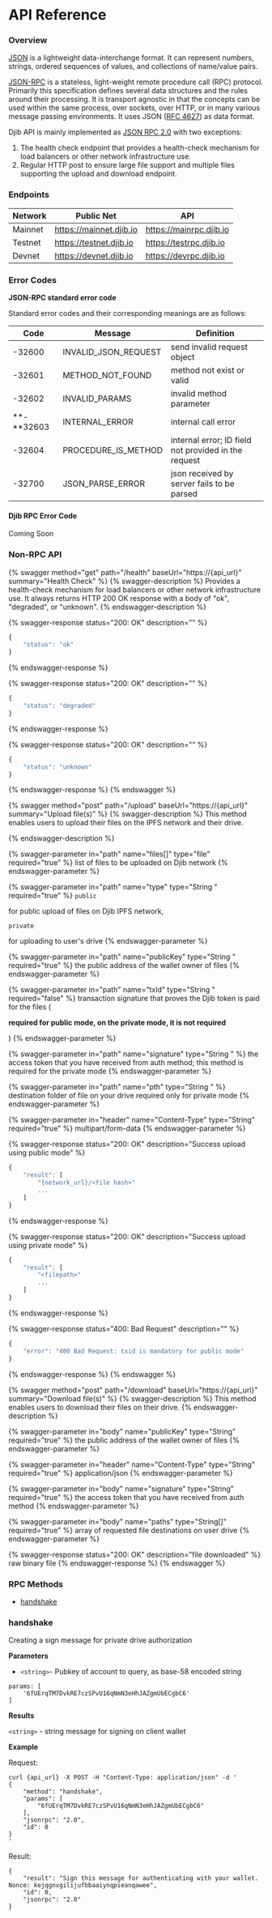 # API Reference

### Overview

[JSON](http://json.org) is a lightweight data-interchange format. It can represent numbers, strings, ordered sequences of values, and collections of name/value pairs.

[JSON-RPC](http://www.jsonrpc.org/specification) is a stateless, light-weight remote procedure call (RPC) protocol. Primarily this specification defines several data structures and the rules around their processing. It is transport agnostic in that the concepts can be used within the same process, over sockets, over HTTP, or in many various message passing environments. It uses JSON ([RFC 4627](http://www.ietf.org/rfc/rfc4627.txt)) as data format.

Djib API is mainly implemented as [JSON RPC 2.0](https://www.jsonrpc.org/specification) with two exceptions:

1. The health check endpoint that provides a health-check mechanism for load balancers or other network infrastructure use.
2. Regular HTTP post to ensure large file support and multiple files supporting the upload and download endpoint.

### Endpoints

| Network | Public Net              | API                     |
| ------- | ----------------------- | ----------------------- |
| Mainnet | https://mainnet.djib.io | https://mainrpc.djib.io |
| Testnet | https://testnet.djib.io | https://testrpc.djib.io |
| Devnet  | https://devnet.djib.io  | https://devrpc.djib.io  |

### Error Codes

**JSON-RPC standard error code**

Standard error codes and their corresponding meanings are as follows:

| Code       | Message                | Definition                                           |
| ---------- | ---------------------- | ---------------------------------------------------- |
| -32600     | INVALID\_JSON\_REQUEST | send invalid request object                          |
| -32601     | METHOD\_NOT\_FOUND     | method not exist or valid                            |
| -32602     | INVALID\_PARAMS        | invalid method parameter                             |
| **-**32603 | INTERNAL\_ERROR        | internal call error                                  |
| -32604     | PROCEDURE\_IS\_METHOD  | internal error; ID field not provided in the request |
| -32700     | JSON\_PARSE\_ERROR     | json received by server fails to be parsed           |

#### Djib RPC Error Code

Coming Soon

### Non-RPC API

{% swagger method="get" path="/health" baseUrl="https://{api_url}" summary="Health Check" %}
{% swagger-description %}
Provides a health-check mechanism for load balancers or other network infrastructure use. It always returns HTTP 200 OK response with a body of "ok", "degraded", or "unknown". 
{% endswagger-description %}

{% swagger-response status="200: OK" description="" %}
```javascript
{
    "status": "ok"
}
```
{% endswagger-response %}

{% swagger-response status="200: OK" description="" %}
```javascript
{
    "status": "degraded"
}
```
{% endswagger-response %}

{% swagger-response status="200: OK" description="" %}
```javascript
{
    "status": "unknown"
}
```
{% endswagger-response %}
{% endswagger %}

{% swagger method="post" path="/upload" baseUrl="https://{api_url}" summary="Upload file(s)" %}
{% swagger-description %}
This method enables users to upload their files on the IPFS network and their drive.


{% endswagger-description %}

{% swagger-parameter in="path" name="files[]" type="file" required="true" %}
list of files to be uploaded on Djib network
{% endswagger-parameter %}

{% swagger-parameter in="path" name="type" type="String " required="true" %}
`public`

 for public upload of files on Djib IPFS network, 

`private`

 for uploading to user's drive
{% endswagger-parameter %}

{% swagger-parameter in="path" name="publicKey" type="String " required="true" %}
the public address of the wallet owner of files
{% endswagger-parameter %}

{% swagger-parameter in="path" name="txId" type="String " required="false" %}
transaction signature that proves the Djib token is paid for the files (

**required for public mode, on the private mode, it is not required**

)
{% endswagger-parameter %}

{% swagger-parameter in="path" name="signature" type="String " %}
the access token that you have received from auth method; this method is required for the private mode
{% endswagger-parameter %}

{% swagger-parameter in="path" name="pth" type="String " %}
destination folder of file on your drive required only for private mode
{% endswagger-parameter %}

{% swagger-parameter in="header" name="Content-Type" type="String" required="true" %}
multipart/form-data
{% endswagger-parameter %}

{% swagger-response status="200: OK" description="Success upload using public mode" %}
```javascript
{
    "result": [
        "{network_url}/<file hash>"
        ...
    ]
}
```
{% endswagger-response %}

{% swagger-response status="200: OK" description="Success upload using private mode" %}
```javascript
{
    "result": [
        "<filepath>"
        ...
    ]
}
```
{% endswagger-response %}

{% swagger-response status="400: Bad Request" description="" %}
```javascript
{
    "error": "400 Bad Request: txid is mandatory for public mode"
}
```
{% endswagger-response %}
{% endswagger %}

{% swagger method="post" path="/download" baseUrl="https://{api_url}" summary="Download file(s)" %}
{% swagger-description %}
This method enables users to download their files on their drive.
{% endswagger-description %}

{% swagger-parameter in="body" name="publicKey" type="String" required="true" %}
the public address of the wallet owner of files
{% endswagger-parameter %}

{% swagger-parameter in="header" name="Content-Type" type="String" required="true" %}
application/json
{% endswagger-parameter %}

{% swagger-parameter in="body" name="signature" type="String" required="true" %}
the access token that you have received from auth method
{% endswagger-parameter %}

{% swagger-parameter in="body" name="paths" type="String[]" required="true" %}
array of requested file destinations on user drive
{% endswagger-parameter %}

{% swagger-response status="200: OK" description="file downloaded" %}
raw binary file
{% endswagger-response %}
{% endswagger %}

### RPC Methods

* [handshake](api-reference.md#handshake)

### handshake

Creating a sign message for private drive authorization

**Parameters**

*   `<string>`- Pubkey of account to query, as base-58 encoded string



```
params: [
    '6fUErqTM7DvkRE7czSPvU16qNmN3eHhJAZgmUbECgbC6'
]
```

**Results**

`<string>` - string message for signing on client wallet

**Example**

Request:

```
curl {api_url} -X POST -H "Content-Type: application/json" -d '
{
    "method": "handshake",
    "params": [
        "6fUErqTM7DvkRE7czSPvU16qNmN3eHhJAZgmUbECgbC6"
    ],
    "jsonrpc": "2.0",
    "id": 0
}
'
```

Result:

```
{
    "result": "Sign this message for authenticating with your wallet. Nonce: kejqgnvgilijufbbaaiynqpieanqawee",
    "id": 0,
    "jsonrpc": "2.0"
}
```
